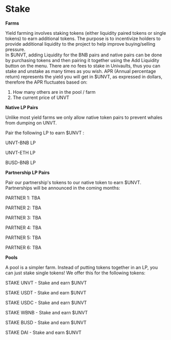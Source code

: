 # Stake

**Farms**

Yield farming involves staking tokens (either liquidity paired tokens or single tokens) to earn additional tokens. The purpose is to incentivize holders to provide additional liquidity to the project to help improve buying/selling pressure.\
In $UNVT, adding Liquidity for the BNB pairs and native pairs can be done by purchasing tokens and then pairing it together using the Add Liquidity button on the menu. There are no fees to stake in Univaults, thus you can stake and unstake as many times as you wish. APR (Annual percentage return) represents the yield you will get in $UNVT, as expressed in dollars, therefore the APR fluctuates based on:

1. How many others are in the pool / farm
2. The current price of UNVT



**Native LP Pairs**

Unlike most yield farms we only allow native token pairs to prevent whales from dumping on UNVT.

Pair the following LP to earn $UNVT :&#x20;

UNVT-BNB LP&#x20;

UNVT-ETH LP&#x20;

BUSD-BNB LP



**Partnership LP Pairs**

Pair our partnership's tokens to our native token to earn $UNVT. Partnerships will be announced in the coming months:&#x20;

PARTNER 1: TBA&#x20;

PARTNER 2: TBA&#x20;

PARTNER 3: TBA&#x20;

PARTNER 4: TBA&#x20;

PARTNER 5: TBA&#x20;

PARTNER 6: TBA



**Pools**

A pool is a simpler farm. Instead of putting tokens together in an LP, you can just stake single tokens! We offer this for the following tokens:&#x20;

STAKE UNVT - Stake and earn $UNVT&#x20;

STAKE USDT - Stake and earn $UNVT&#x20;

STAKE USDC - Stake and earn $UNVT&#x20;

STAKE WBNB - Stake and earn $UNVT&#x20;

STAKE BUSD - Stake and earn $UNVT&#x20;

STAKE DAI - Stake and earn $UNVT
